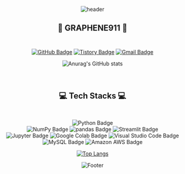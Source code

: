 [^1]:헤더

<div align=center>

![header](https://capsule-render.vercel.app/api?type=Waving&color=0:5433FF,50:20BDFF,100:A5FECB&height=200&section=header&text=Hello%20Universe!&fontSize=90&&fontColor=ffff&animation=fadeIn) 


  
[^1]:벳지

## :gem: GRAPHENE911 :gem: <br/><br/>
[![GitHub Badge](https://img.shields.io/badge/GitHub-181717?style=flat&logo=GitHub&logoColor=white)](https://github.com/graphene911/)
[![Tistory Badge](https://img.shields.io/badge/TSTORY-555263?style=flat&logoColor=white)](https://story-jy.tistory.com/)
[![Gmail Badge](https://img.shields.io/badge/Gmail-D14836?style=flat&logo=Gmail&logoColor=white)](mailto:graphene9110@gmail.com)
<br/>
[^1]:깃허브스텟

![Anurag's GitHub stats](https://github-readme-stats.vercel.app/api?username=graphene911&show_icons=true&theme=tokyonight) <br/><br/><br/>
  


## :computer: Tech Stacks :computer: <br/><br/>

![Python Badge](https://img.shields.io/badge/Python-3776AB?style=flat&logo=Python&logoColor=white)
<br/>
![NumPy Badge](https://img.shields.io/badge/NumPy-013243?style=flat&logo=NumPy&logoColor=white)
![pandas Badge](https://img.shields.io/badge/pandas-150458?style=flat&logo=pandas&logoColor=white)
![Streamlit Badge](https://img.shields.io/badge/Streamlit-FF4B4B?style=flat&logo=Streamlit&logoColor=white)
<br/>
![Jupyter Badge](https://img.shields.io/badge/Jupyter-F37626?style=flat&logo=Jupyter&logoColor=white)
![Google Colab Badge](https://img.shields.io/badge/Google%20Colab-F9AB00?style=flat&logo=Google%20Colab&logoColor=white)
![Visual Studio Code Badge](https://img.shields.io/badge/Visual%20Studio%20Code-007ACC?style=flat&logo=Visual%20Studio%20Code&logoColor=white)
<br/>
![MySQL Badge](https://img.shields.io/badge/MySQL-4479A1?style=flat&logo=MySQL&logoColor=white)
![Amazon AWS Badge](https://img.shields.io/badge/Amazon%20AWS-232F3E?style=flat&logo=Amazon%20AWS&logoColor=white)

[![Top Langs](https://github-readme-stats.vercel.app/api/top-langs/?username=graphene911&layout=compact&theme=tokyonight&langs_count=8)](https://github.com/anuraghazra/github-readme-stats)  


![Footer](https://capsule-render.vercel.app/api?type=waving&color=0:A5FECB,50:20BDFF,100:5433FF&height=150&section=footer)
  


</div>

